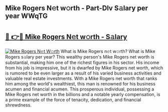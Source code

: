 ## Mike Rogers N𝚎t w𝚘rth - Part-Dlv S𝚊lary per year WWqTG

# <h2><a href="http://gc0hoxi.nevu.top/?p=Mike+Rogers">🔗 👉🔴 Mike Rogers N𝚎t w𝚘rth - S𝚊lary</a></h2>

[![Mike Rogers N𝚎t W𝚘rth](https://i.imgur.com/Oavwk0R.jpeg)](http://gc0hoxi.nevu.top/?p=Mike+Rogers)
What is Mike Rogers n𝚎t w𝚘rth? What is Mike Rogers s𝚊lary per year?
This wealthy person's Mike Rogers net worth is substantial, making him one of the richest figures in his sector. His income from his job is impressive, but it is dwarfed by Mike Rogers net worth, which is rumored to be even larger as a result of his varied business activities and valuable real estate investments. With a Mike Rogers net worth that ranks him among the world's wealthiest, this man is renowned for his business acumen and financial acumen. This prosperous individual, possessing a Mike Rogers net worth in the billions and a notable yearly compensation, is a prime example of the force of tenacity, dedication, and financial shrewdness.
